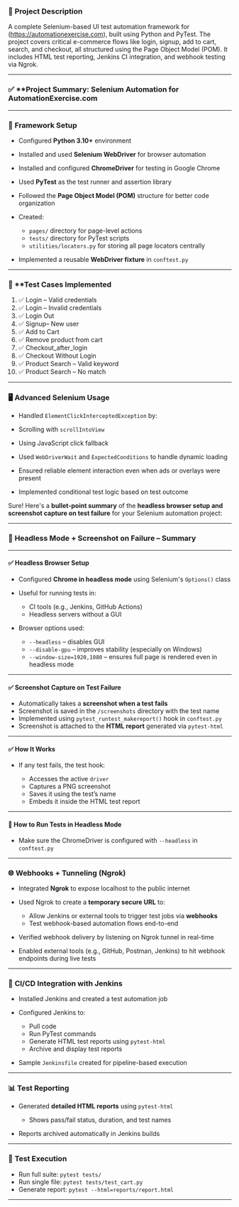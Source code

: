 ### 🧾 **Project Description**

A complete Selenium-based UI test automation framework for 
(https://automationexercise.com), built using Python and PyTest. The project covers critical e-commerce flows 
like login, signup, add to cart, search, and checkout, all structured using the Page Object Model (POM). 
It includes HTML test reporting, Jenkins CI integration, and webhook testing via Ngrok.

---

### ✅ **Project Summary: Selenium Automation for AutomationExercise.com

---

### 🔧 **Framework Setup**

* Configured **Python 3.10+** environment
* Installed and used **Selenium WebDriver** for browser automation
* Installed and configured **ChromeDriver** for testing in Google Chrome
* Used **PyTest** as the test runner and assertion library
* Followed the **Page Object Model (POM)** structure for better code organization
* Created:

  * `pages/` directory for page-level actions
  * `tests/` directory for PyTest scripts
  * `utilities/locators.py` for storing all page locators centrally
* Implemented a reusable **WebDriver fixture** in `conftest.py`

---

### 🧪 **Test Cases Implemented

1. ✅ Login – Valid credentials
2. ✅ Login – Invalid credentials
3. ✅ Login Out 
4. ✅ Signup– New user
5. ✅ Add to Cart 
6. ✅ Remove product from cart 
7. ✅ Checkout_after_login
8. ✅ Checkout Without Login 
9. ✅ Product Search – Valid keyword
10. ✅ Product Search – No match

---

### 🖥️ **Advanced Selenium Usage**

* Handled `ElementClickInterceptedException` by:

* Scrolling with `scrollIntoView`
* Using JavaScript click fallback
* Used `WebDriverWait` and `ExpectedConditions` to handle dynamic loading
* Ensured reliable element interaction even when ads or overlays were present
* Implemented conditional test logic based on test outcome

Sure! Here's a **bullet-point summary** of the **headless browser setup and screenshot capture on test failure** for your Selenium automation project:

---

### 🧪 **Headless Mode + Screenshot on Failure – Summary**

---

#### ✅ **Headless Browser Setup**

* Configured **Chrome in headless mode** using Selenium's `Options()` class
* Useful for running tests in:

  * CI tools (e.g., Jenkins, GitHub Actions)
  * Headless servers without a GUI
* Browser options used:

  * `--headless` – disables GUI
  * `--disable-gpu` – improves stability (especially on Windows)
  * `--window-size=1920,1080` – ensures full page is rendered even in headless mode

---

#### ✅ **Screenshot Capture on Test Failure**

* Automatically takes a **screenshot when a test fails**
* Screenshot is saved in the `/screenshots` directory with the test name
* Implemented using `pytest_runtest_makereport()` hook in `conftest.py`
* Screenshot is attached to the **HTML report** generated via `pytest-html`

---

#### ✅ **How It Works**

* If any test fails, the test hook:

  * Accesses the active `driver`
  * Captures a PNG screenshot
  * Saves it using the test’s name
  * Embeds it inside the HTML test report

---

#### 🧪 **How to Run Tests in Headless Mode**

* Make sure the ChromeDriver is configured with `--headless` in `conftest.py`

---

### 🌐 **Webhooks + Tunneling (Ngrok)**

* Integrated **Ngrok** to expose localhost to the public internet
* Used Ngrok to create a **temporary secure URL** to:

  * Allow Jenkins or external tools to trigger test jobs via **webhooks**
  * Test webhook-based automation flows end-to-end
* Verified webhook delivery by listening on Ngrok tunnel in real-time
* Enabled external tools (e.g., GitHub, Postman, Jenkins) to hit webhook endpoints during live tests

---

### 🔁 **CI/CD Integration with Jenkins**

* Installed Jenkins and created a test automation job
* Configured Jenkins to:

  * Pull code
  * Run PyTest commands
  * Generate HTML test reports using `pytest-html`
  * Archive and display test reports
* Sample `Jenkinsfile` created for pipeline-based execution

---

### 📊 **Test Reporting**

* Generated **detailed HTML reports** using `pytest-html`

  * Shows pass/fail status, duration, and test names
* Reports archived automatically in Jenkins builds

---

### 📂 **Test Execution**

* Run full suite: `pytest tests/`
* Run single file: `pytest tests/test_cart.py`
* Generate report: `pytest --html=reports/report.html`

---





